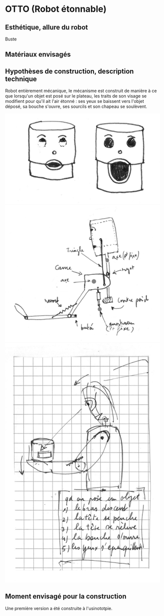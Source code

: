 # OTTO (Robot étonnable)


## Esthétique, allure du robot

Buste

## Matériaux envisagés

## Hypothèses de construction, description technique

Robot entièrement mécanique, le mécanisme est construit de manière à ce que lorsqu'un objet est posé sur le plateau, les traits de son visage se modifient pour qu'il ait l'air étonné : ses yeux se baissent vers l'objet déposé, sa bouche s'ouvre, ses sourcils et son chapeau se soulèvent.

![](../ressources/robot-etonne-2.jpg)
![](../ressources/robot-etonne-1.jpg)
![](../ressources/robot-etonne-3.jpg)

## Moment envisagé pour la construction

Une première version a été construite à l'usinototpie.
